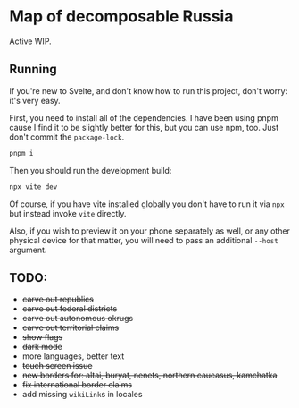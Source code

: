 # Map of decomposable Russia

Active WIP.

## Running

If you're new to Svelte, and don't know how to run this project, don't worry: it's very easy.

First, you need to install all of the dependencies. I have been using pnpm cause I find it to be slightly
better for this, but you can use npm, too. Just don't commit the `package-lock`.

```bash
pnpm i
```

Then you should run the development build:

```bash
npx vite dev
```

Of course, if you have vite installed globally you don't have to run it via `npx` but instead invoke `vite` directly.

Also, if you wish to preview it on your phone separately as well, or any other physical device for that matter, you will
need to pass an additional `--host` argument.

## TODO:

- ~~carve out republics~~
- ~~carve out federal districts~~
- ~~carve out autonomous okrugs~~
- ~~carve out territorial claims~~
- ~~show flags~~
- ~~dark mode~~
- more languages, better text
- ~~touch screen issue~~
- ~~new borders for: altai, buryat, nenets, northern caucasus, kamchatka~~
- ~~fix international border claims~~
- add missing `wikiLink`s in locales
